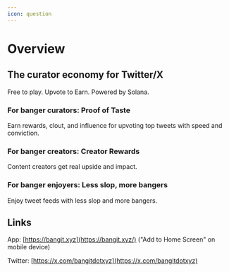 ```yaml
---
icon: question
---
```


# Overview

## The curator economy for Twitter/X

Free to play. Upvote to Earn. Powered by Solana.



### For banger curators: Proof of Taste

Earn rewards, clout, and influence for upvoting top tweets with speed and conviction.

### For banger creators: Creator Rewards

Content creators get real upside and impact.

### For banger enjoyers: Less slop, more bangers

Enjoy tweet feeds with less slop and more bangers.



## Links

App: [https://bangit.xyz](https://bangit.xyz/) ("Add to Home Screen" on mobile device)

Twitter: [https://x.com/bangitdotxyz](https://x.com/bangitdotxyz)
